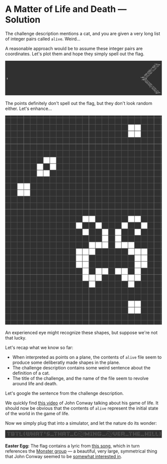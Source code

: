 # A Matter of Life and Death &mdash; Solution

The challenge description mentions a cat, and you are given a very long list of
integer pairs called `alive`. Weird...

A reasonable approach would be to assume these integer pairs are coordinates.
Let's plot them and hope they simply spell out the flag.

![Alive Plot](img/alive_and_far.png)

The points definitely don't spell out the flag, but they don't look random
either. Let's enhance...

![Zoomed In](img/alive_and_close.png)

An experienced eye might recognize these shapes, but suppose we're not that
lucky.

Let's recap what we know so far:
  * When interpreted as points on a plane, the contents of `alive` file seem to
    produce some deliberatly made shapes in the plane.
  * The challenge description contains some weird sentence about the definition
    of a cat.
  * The title of the challenge, and the name of the file seem to revolve around
    life and death.

Let's google the sentence from the challenge description.

We quickly find [this video](https://www.youtube.com/watch?v=FdMzngWchDk) of
John Conway talking about his game of life. It should now be obvious that the
contents of `alive` represent the initial state of the world in the game of life.

Now we simply plug that into a simulator, and let the nature do its wonder:

![Flag](img/flag.png)

**Easter Egg:** The flag contains a lyric from [this
song](https://www.youtube.com/watch?v=o7X3LYGV_N8), which in turn references
the [Monster group](https://en.wikipedia.org/wiki/Monster_group) &mdash; a
beautiful, very large, symmetrical thing that John Conway seemed to be
[somewhat interested in](https://www.youtube.com/watch?v=xOCe5HUObD4).
